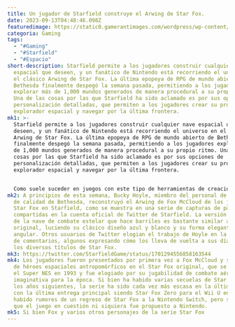 ```yaml
---
title: Un jugador de Starfield construye el Arwing de Star Fox.
date: 2023-09-13T04:48:46.098Z
featuredimage: https://static0.gamerantimages.com/wordpress/wp-content/uploads/2023/09/starfield-player-arwing-star-fox.jpg?q=50&fit=contain&w=1140&h=&dpr=1.5
categoria: Gaming
tags:
  - "#Gaming"
  - "#Starfield"
  - "#Espacio"
short-description: Starfield permite a los jugadores construir cualquier nave
  espacial que deseen, y un fanático de Nintendo está recorriendo el universo en
  el clásico Arwing de Star Fox. La última epopeya de RPG de mundo abierto de
  Bethesda finalmente despegó la semana pasada, permitiendo a los jugadores
  explorar más de 1,000 mundos generados de manera procedural a su propio ritmo.
  Una de las cosas por las que Starfield ha sido aclamado es por sus opciones de
  personalización detalladas, que permiten a los jugadores crear su propio
  explorador espacial y navegar por la última frontera.
mk1: >-
  Starfield permite a los jugadores construir cualquier nave espacial que
  deseen, y un fanático de Nintendo está recorriendo el universo en el clásico
  Arwing de Star Fox. La última epopeya de RPG de mundo abierto de Bethesda
  finalmente despegó la semana pasada, permitiendo a los jugadores explorar más
  de 1,000 mundos generados de manera procedural a su propio ritmo. Una de las
  cosas por las que Starfield ha sido aclamado es por sus opciones de
  personalización detalladas, que permiten a los jugadores crear su propio
  explorador espacial y navegar por la última frontera.


  Como suele suceder en juegos con este tipo de herramientas de creación, los jugadores han pasado la última semana recreando sus naves favoritas de películas famosas, programas de televisión y videojuegos en Starfield. Si bien muchos de estos impresionantes proyectos están inspirados en Star Wars, otras naves destacadas incluyen el Planet Express de Futurama y una versión espacial del icónico Batwing de Batman. Ahora, un jugador de Starfield está mirando hacia una de las franquicias de ciencia ficción más antiguas y queridas de los videojuegos para su elección de nave, y seguramente hará sonreír a los fanáticos hardcore de Nintendo.
mk2: A principios de esta semana, Bucky Hoyle, miembro del personal de control
  de calidad de Bethesda, reconstruyó el Arwing de Fox McCloud de los juegos de
  Star Fox en Starfield, como se muestra en una serie de capturas de pantalla
  compartidas en la cuenta oficial de Twitter de Starfield. La versión de Hoyle
  de la nave de combate estelar que hace barriles es bastante similar a la
  original, luciendo su clásico diseño azul y blanco y su forma elegante y
  angular. Otros usuarios de Twitter elogian el trabajo de Hoyle en la sección
  de comentarios, algunos expresando cómo los lleva de vuelta a sus días jugando
  los diversos títulos de Star Fox.
mk3: https://twitter.com/StarfieldGame/status/1701294556858163544
mk4: Los jugadores fueron presentados por primera vez a Fox McCloud y su banda
  de héroes espaciales antropomórficos en el Star Fox original, que se lanzó en
  el Super NES en 1993 y fue elogiado por su jugabilidad de combate aéreo 3D
  imaginativa para la época. Si bien ha habido varias secuelas de Star Fox en
  los años siguientes, la serie ha sido cada vez más escasa en la última década,
  con la última entrega principal siendo Star Fox Zero para el Wii U en 2016. Ha
  habido rumores de un regreso de Star Fox a la Nintendo Switch, pero se informa
  que el juego en cuestión ni siquiera fue propuesto a Nintendo.
mk5: Si bien Fox y varios otros personajes de la serie Star Fox
---
```

